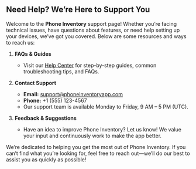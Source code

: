 ## Need Help? We’re Here to Support You

Welcome to the **Phone Inventory** support page! Whether you’re facing technical issues, have questions about features, or need help setting up your devices, we’ve got you covered. Below are some resources and ways to reach us:

1. **FAQs & Guides**  
   - Visit our [Help Center](#) for step-by-step guides, common troubleshooting tips, and FAQs.

2. **Contact Support**  
   - **Email:** support@phoneinventoryapp.com  
   - **Phone:** +1 (555) 123-4567  
   - Our support team is available Monday to Friday, 9 AM – 5 PM (UTC).

3. **Feedback & Suggestions**  
   - Have an idea to improve Phone Inventory? Let us know! We value your input and continuously work to make the app better.

We’re dedicated to helping you get the most out of Phone Inventory. If you can’t find what you’re looking for, feel free to reach out—we’ll do our best to assist you as quickly as possible!

